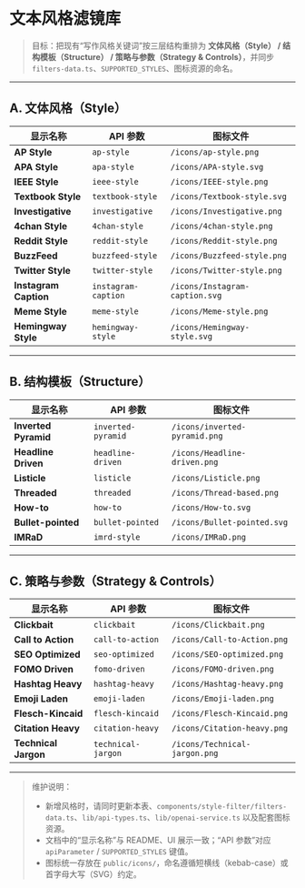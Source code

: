 # 文本风格滤镜库

> 目标：把现有“写作风格关键词”按三层结构重排为 **文体风格（Style） / 结构模板（Structure） / 策略与参数（Strategy & Controls）**，并同步 `filters-data.ts`、`SUPPORTED_STYLES`、图标资源的命名。

---

## A. 文体风格（Style）

| 显示名称 | API 参数 | 图标文件 |
| --- | --- | --- |
| **AP Style** | `ap-style` | `/icons/ap-style.png` |
| **APA Style** | `apa-style` | `/icons/APA-style.svg` |
| **IEEE Style** | `ieee-style` | `/icons/IEEE-style.png` |
| **Textbook Style** | `textbook-style` | `/icons/Textbook-style.svg` |
| **Investigative** | `investigative` | `/icons/Investigative.png` |
| **4chan Style** | `4chan-style` | `/icons/4chan-style.png` |
| **Reddit Style** | `reddit-style` | `/icons/Reddit-style.png` |
| **BuzzFeed** | `buzzfeed-style` | `/icons/Buzzfeed-style.png` |
| **Twitter Style** | `twitter-style` | `/icons/Twitter-style.png` |
| **Instagram Caption** | `instagram-caption` | `/icons/Instagram-caption.svg` |
| **Meme Style** | `meme-style` | `/icons/Meme-style.png` |
| **Hemingway Style** | `hemingway-style` | `/icons/Hemingway-style.svg` |

---

## B. 结构模板（Structure）

| 显示名称 | API 参数 | 图标文件 |
| --- | --- | --- |
| **Inverted Pyramid** | `inverted-pyramid` | `/icons/inverted-pyramid.png` |
| **Headline Driven** | `headline-driven` | `/icons/Headline-driven.png` |
| **Listicle** | `listicle` | `/icons/Listicle.png` |
| **Threaded** | `threaded` | `/icons/Thread-based.png` |
| **How-to** | `how-to` | `/icons/How-to.svg` |
| **Bullet-pointed** | `bullet-pointed` | `/icons/Bullet-pointed.svg` |
| **IMRaD** | `imrd-style` | `/icons/IMRaD.png` |

---

## C. 策略与参数（Strategy & Controls）

| 显示名称 | API 参数 | 图标文件 |
| --- | --- | --- |
| **Clickbait** | `clickbait` | `/icons/Clickbait.png` |
| **Call to Action** | `call-to-action` | `/icons/Call-to-Action.png` |
| **SEO Optimized** | `seo-optimized` | `/icons/SEO-optimized.png` |
| **FOMO Driven** | `fomo-driven` | `/icons/FOMO-driven.png` |
| **Hashtag Heavy** | `hashtag-heavy` | `/icons/Hashtag-heavy.png` |
| **Emoji Laden** | `emoji-laden` | `/icons/Emoji-laden.png` |
| **Flesch-Kincaid** | `flesch-kincaid` | `/icons/Flesch-Kincaid.png` |
| **Citation Heavy** | `citation-heavy` | `/icons/Citation-heavy.png` |
| **Technical Jargon** | `technical-jargon` | `/icons/Technical-jargon.png` |

---

> 维护说明：
> - 新增风格时，请同时更新本表、`components/style-filter/filters-data.ts`、`lib/api-types.ts`、`lib/openai-service.ts` 以及配套图标资源。
> - 文档中的“显示名称”与 README、UI 展示一致；“API 参数”对应 `apiParameter` / `SUPPORTED_STYLES` 键值。
> - 图标统一存放在 `public/icons/`，命名遵循短横线（kebab-case）或首字母大写（SVG）约定。
